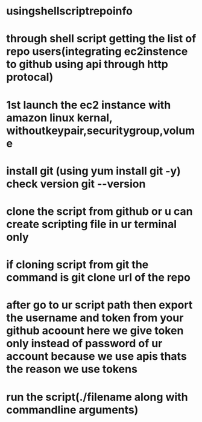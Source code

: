 # usingshellscriptrepoinfo
# through shell script getting the list of repo users(integrating ec2instence to github using api through http protocal)
# 1st launch the ec2 instance with amazon linux kernal, withoutkeypair,securitygroup,volume
# install git (using yum install git -y) check version git --version
# clone the script from github or u can create scripting file in ur terminal only
# if cloning script from git the command is git clone url of the repo
# after go to ur script path then export the username and token from your github acoount here we give token only instead of password of ur account because we use apis thats the reason we use tokens
# run the script(./filename along with commandline arguments)
# 
